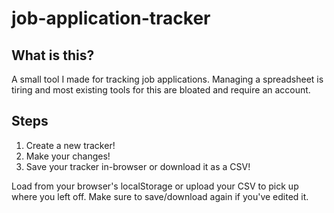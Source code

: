 # job-application-tracker

## What is this?
A small tool I made for tracking job applications. Managing a spreadsheet is tiring and most existing tools for this are bloated and require an account.

## Steps
1. Create a new tracker!
2. Make your changes!
3. Save your tracker in-browser or download it as a CSV!

Load from your browser's localStorage or upload your CSV to pick up where you left off. Make sure to save/download again if you've edited it.
